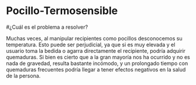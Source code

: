 # Pocillo-Termosensible

#¿Cuál es el problema a resolver?

Muchas veces, al manipular recipientes como pocillos desconocemos su temperatura. Esto puede ser perjudicial, ya que si es muy elevada y el usuario toma la bedida o 
agarra directamente el recipiente, podría adquirir quemaduras. Si bien es cierto que a la gran mayoría nos ha ocurrido y no es nada de gravedad, resulta bastante incómodo, 
y un prolongado tiempo con quemaduras frecuentes podría llegar a tener efectos negativos en la salud de la persona. 
